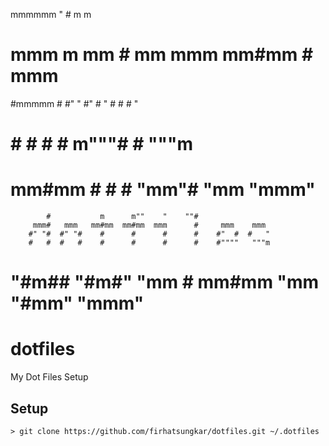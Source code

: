  mmmmmm   "           #               m      m
 #      mmm     m mm  # mm    mmm   mm#mm    #     mmm
 #mmmmm   #     #"  " #"  #  "   #    #           #   "
 #        #     #     #   #  m"""#    #            """m
 #      mm#mm   #     #   #  "mm"#    "mm         "mmm"


            #           m      m""    "    ""#
         mmm#   mmm   mm#mm  mm#mm  mmm      #     mmm    mmm
        #" "#  #" "#    #      #      #      #    #"  #  #   "
        #   #  #   #    #      #      #      #    #""""   """m
   #    "#m##  "#m#"    "mm    #    mm#mm    "mm  "#mm"  "mmm"


# dotfiles
My Dot Files Setup

## Setup

```
> git clone https://github.com/firhatsungkar/dotfiles.git ~/.dotfiles
```
